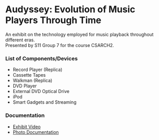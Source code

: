 # Audyssey: Evolution of Music Players Through Time
An exhibit on the technology employed for music playback throughout different eras. <br>
Presented by S11 Group 7 for the course CSARCH2.
### List of Components/Devices
- Record Player (Replica)
- Cassette Tapes
- Walkman (Replica)
- DVD Player 
- External DVD Optical Drive
- iPod
- Smart Gadgets and Streaming
### Documentation
- [Exhibit Video](https://www.youtube.com/watch?v=rhkOxbWApXM)
- [Photo Documentation](https://drive.google.com/file/d/1LQmdv9xnP3nMiAJiPCDWvEgUerBiEz5e/view?usp=sharing)

